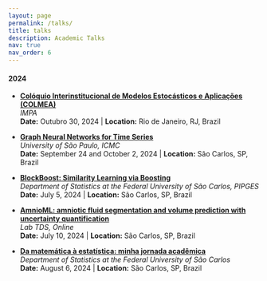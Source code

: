 ```yaml
---
layout: page
permalink: /talks/
title: talks
description: Academic Talks
nav: true
nav_order: 6
---
```


#### 2024

- **[Colóquio Interinstitucional de Modelos Estocásticos e Aplicações (COLMEA)](/talks/colmea2024)**  
  _IMPA_  
  **Date:** Outubro 30, 2024 | **Location:** Rio de Janeiro, RJ, Brazil


- **[Graph Neural Networks for Time Series](/talks/gnn4ts)**  
  _University of São Paulo, ICMC_  
  **Date:** September 24 and October 2, 2024 | **Location:** São Carlos, SP, Brazil

- **[BlockBoost: Similarity Learning via Boosting](/talks/blockboost-pipges)**  
  _Department of Statistics at the Federal University of São Carlos, PIPGES_  
  **Date:** July 5, 2024 | **Location:** São Carlos, SP, Brazil

- **[AmnioML: amniotic fluid segmentation and volume prediction with uncertainty quantification](/talks/amnioml-alek)**  
  _Lab TDS, Online_  
  **Date:** July 10, 2024 | **Location:** São Carlos, SP, Brazil

- **[Da matemática à estatística: minha jornada acadêmica](/talks/intro_estat_cris)**  
  _Department of Statistics at the Federal University of São Carlos_  
  **Date:** August 6, 2024 | **Location:** São Carlos, SP, Brazil
